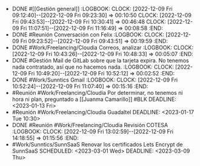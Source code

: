 - DONE #[[Gestión general]]
  :LOGBOOK:
  CLOCK: [2022-12-09 Fri 09:12:40]--[2022-12-09 Fri 09:23:30] =>  00:10:50
  CLOCK: [2022-12-09 Fri 09:43:53]--[2022-12-09 Fri 10:30:41] =>  00:46:48
  CLOCK: [2022-12-09 Fri 11:07:51]--[2022-12-09 Fri 11:16:49] =>  00:08:58
  :END:
- DONE #Reunión Conversación con Felix
  :LOGBOOK:
  CLOCK: [2022-12-09 Fri 09:23:52]--[2022-12-09 Fri 09:43:51] =>  00:19:59
  :END:
- DONE #Work/Freelancing/Cloudia Correos, analizar
  :LOGBOOK:
  CLOCK: [2022-12-09 Fri 10:43:26]--[2022-12-09 Fri 10:48:33] =>  00:05:07
  :END:
- DONE #Gestión Mail de GitLab sobre que la tarjeta expira. No tenemos nada contratado, así que no hacemos nada.
  :LOGBOOK:
  CLOCK: [2022-12-09 Fri 10:49:20]--[2022-12-09 Fri 10:52:12] =>  00:02:52
  :END:
- DONE #Work/Sunntics Gmail
  :LOGBOOK:
  CLOCK: [2022-12-09 Fri 10:52:24]--[2022-12-09 Fri 11:07:40] =>  00:15:16
  :END:
- #Reunión #Work/Freelancing/Cloudia Por determinar, no tenemos ni hora ni plan, preguntado a [[Juanma Camarillo]] #BLK 
  DEADLINE: <2023-01-13 Fri>
- #Reunión #Work/Freelancing/Cloudia Guadaltel
  DEADLINE: <2023-01-17 Tue 10:30>
- DONE #Reunión #Work/Freelancing/Cloudia Revisión COTESA
  :LOGBOOK:
  CLOCK: [2022-12-09 Fri 13:02:59]--[2022-12-09 Fri 14:18:55] =>  01:15:56
  :END:
- #Work/Sunntics/SunnSaaS Renovar los certificados Lets Encrypt de SunnSaaS
  SCHEDULED: <2023-03-01 Wed>
  DEADLINE: <2023-03-09 Thu>